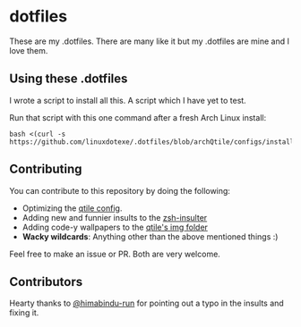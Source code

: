 # dotfiles

These are my .dotfiles. There are many like it but my .dotfiles are mine and I love them.

## Using these .dotfiles

I wrote a script to install all this. A script which I have yet to test.

Run that script with this one command after a fresh Arch Linux install:

```
bash <(curl -s https://github.com/linuxdotexe/.dotfiles/blob/archQtile/configs/install.sh)
```

## Contributing

You can contribute to this repository by doing the following:

- Optimizing the [qtile config](https://github.com/linuxdotexe/.dotfiles/blob/archQtile/qtile/.config/qtile/config.py).
- Adding new and funnier insults to the [zsh-insulter](https://github.com/linuxdotexe/.dotfiles/blob/archQtile/zsh/.zsh/zsh-insulter/src/zsh.command-not-found)
- Adding code-y wallpapers to the [qtile's img folder](https://github.com/linuxdotexe/.dotfiles/tree/archQtile/qtile/.config/qtile/img)
- **Wacky wildcards**: Anything other than the above mentioned things :)

Feel free to make an issue or PR. Both are very welcome.

## Contributors

Hearty thanks to [@himabindu-run](https://github.com/himabindu-run) for pointing out a typo in the insults and fixing it.
